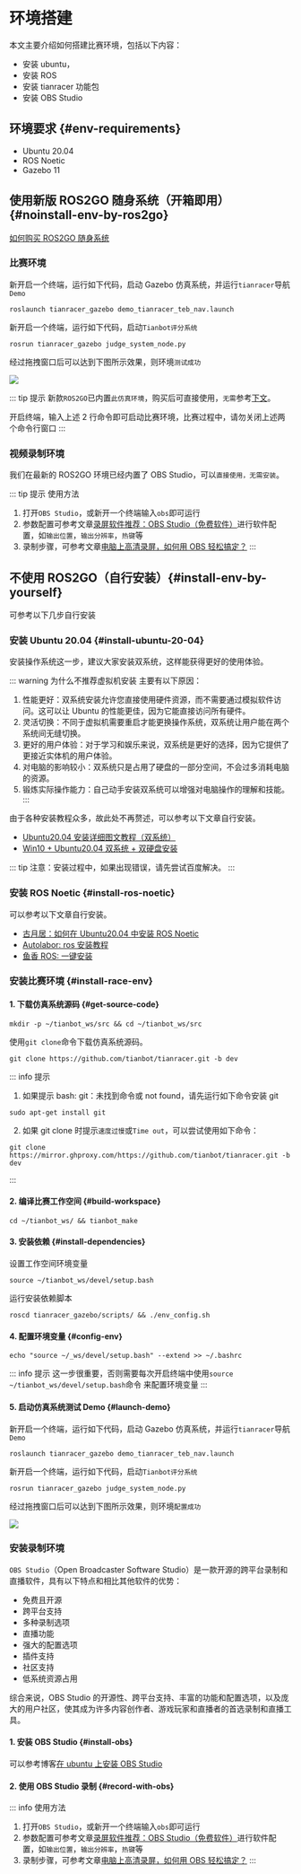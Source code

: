 # 环境搭建

本文主要介绍如何搭建比赛环境，包括以下内容：
- 安装 ubuntu，
- 安装 ROS
- 安装 tianracer 功能包
- 安装 OBS Studio

## 环境要求 {#env-requirements}

- Ubuntu 20.04
- ROS Noetic
- Gazebo 11

## 使用新版 ROS2GO 随身系统（开箱即用）{#noinstall-env-by-ros2go}

[如何购买 ROS2GO 随身系统](https://item.taobao.com/item.htm?spm=a1z10.1-c.w4001-24162858428.1.52a159deQziaYp&id=683432188936&scene=taobao_shop)

### 比赛环境 
新开启一个终端，运行如下代码，启动 Gazebo 仿真系统，并运行`tianracer`导航`Demo`
```shell
roslaunch tianracer_gazebo demo_tianracer_teb_nav.launch
```
新开启一个终端，运行如下代码，启动`Tianbot评分系统`
```shell
rosrun tianracer_gazebo judge_system_node.py
```
经过拖拽窗口后可以达到下图所示效果，则环境`测试成功`

![](https://tianbot-pic.oss-cn-beijing.aliyuncs.com/tianbot-pic/Tianbot-Docimage-20231119223227225.png)

::: tip 提示
新款`ROS2GO`已内置`此仿真环境`，购买后可直接使用，`无需`参考[下文](#install-race-env)。

开启终端，输入上述 2 行命令即可启动比赛环境，比赛过程中，请勿关闭上述两个命令行窗口
:::

### 视频录制环境

我们在最新的 ROS2GO 环境已经内置了 OBS Studio，可以`直接使用，无需安装`。

::: tip 提示
使用方法 
1. 打开`OBS Studio`，或新开一个终端输入`obs`即可运行
2. 参数配置可参考文章[录屏软件推荐：OBS Studio（免费软件）](https://zhuanlan.zhihu.com/p/116884610)进行软件配置，如`输出位置`，`输出分辨率`，`热键`等
3. 录制步骤，可参考文章[电脑上高清录屏，如何用 OBS 轻松搞定？](http://www.obsproject.com.cn/obs/87.html)
:::

## 不使用 ROS2GO（自行安装）{#install-env-by-yourself}

可参考以下几步自行安装

### 安装 Ubuntu 20.04 {#install-ubuntu-20-04}

安装操作系统这一步，建议大家安装双系统，这样能获得更好的使用体验。

::: warning 为什么不推荐虚拟机安装
主要有以下原因：
1. 性能更好：双系统安装允许您直接使用硬件资源，而不需要通过模拟软件访问。这可以让 Ubuntu 的性能更佳，因为它能直接访问所有硬件。
2. 灵活切换：不同于虚拟机需要重启才能更换操作系统，双系统让用户能在两个系统间无缝切换。
3. 更好的用户体验：对于学习和娱乐来说，双系统是更好的选择，因为它提供了更接近实体机的用户体验。
4. 对电脑的影响较小：双系统只是占用了硬盘的一部分空间，不会过多消耗电脑的资源。
5. 锻炼实际操作能力：自己动手安装双系统可以增强对电脑操作的理解和技能。
:::

由于各种安装教程众多，故此处不再赘述，可以参考以下文章自行安装。

- [Ubuntu20.04 安装详细图文教程（双系统）](https://blog.csdn.net/hwh295/article/details/113409389)
- [Win10 + Ubuntu20.04 双系统 + 双硬盘安装](https://blog.csdn.net/weixin_48180029/article/details/115705299)

::: tip 
注意：安装过程中，如果出现错误，请先尝试百度解决。
:::

### 安装 ROS Noetic {#install-ros-noetic}

可以参考以下文章自行安装。

- [古月居：如何在 Ubuntu20.04 中安装 ROS Noetic](https://www.guyuehome.com/9154)
- [Autolabor: ros 安装教程](http://www.autolabor.com.cn/book/ROSTutorials/chapter1/12-roskai-fa-gong-ju-an-zhuang/124-an-zhuang-ros.html)
- [鱼香 ROS: 一键安装](https://fishros.com/install/install1s/docs/index.html#/)

### 安装比赛环境 {#install-race-env}

#### 1. 下载仿真系统源码 {#get-source-code}

```shell
mkdir -p ~/tianbot_ws/src && cd ~/tianbot_ws/src
```
使用`git clone`命令下载仿真系统源码。
```shell
git clone https://github.com/tianbot/tianracer.git -b dev
```

::: info 提示

1. 如果提示 bash: git：未找到命令或 not found，请先运行如下命令安装 git
```shell
sudo apt-get install git
```

2. 如果 git clone 时提示`速度过慢`或`Time out`，可以尝试使用如下命令：
```shell
git clone https://mirror.ghproxy.com/https://github.com/tianbot/tianracer.git -b dev
```
:::

#### 2. 编译比赛工作空间 {#build-workspace}

```shell
cd ~/tianbot_ws/ && tianbot_make
```

#### 3. 安装依赖 {#install-dependencies}
设置工作空间环境变量
```shell
source ~/tianbot_ws/devel/setup.bash
```
运行安装依赖脚本
```shell
roscd tianracer_gazebo/scripts/ && ./env_config.sh 
```

#### 4. 配置环境变量 {#config-env}

```shell
echo "source ~/_ws/devel/setup.bash" --extend >> ~/.bashrc
```
::: info 提示
这一步很重要，否则需要每次开启终端中使用`source ~/tianbot_ws/devel/setup.bash`命令 来配置环境变量
:::

#### 5. 启动仿真系统测试 Demo {#launch-demo}

新开启一个终端，运行如下代码，启动 Gazebo 仿真系统，并运行`tianracer`导航`Demo`
```shell
roslaunch tianracer_gazebo demo_tianracer_teb_nav.launch
```
新开启一个终端，运行如下代码，启动`Tianbot评分系统`
```shell
rosrun tianracer_gazebo judge_system_node.py
```
经过拖拽窗口后可以达到下图所示效果，则环境`配置成功`

![](https://tianbot-pic.oss-cn-beijing.aliyuncs.com/tianbot-pic/Tianbot-Docimage-20231119223227225.png)

### 安装录制环境

`OBS Studio`（Open Broadcaster Software Studio）是一款开源的跨平台录制和直播软件，具有以下特点和相比其他软件的优势：

- 免费且开源
- 跨平台支持
- 多种录制选项
- 直播功能
- 强大的配置选项
- 插件支持
- 社区支持
- 低系统资源占用

综合来说，OBS Studio 的开源性、跨平台支持、丰富的功能和配置选项，以及庞大的用户社区，使其成为许多内容创作者、游戏玩家和直播者的首选录制和直播工具。

#### 1. 安装 OBS Studio {#install-obs}
可以参考博客[在 ubuntu 上安装 OBS Studio](https://blog.csdn.net/zhouzying/article/details/79991289)

#### 2. 使用 OBS Studio 录制 {#record-with-obs}
::: info 使用方法 
1. 打开`OBS Studio`，或新开一个终端输入`obs`即可运行
2. 参数配置可参考文章[录屏软件推荐：OBS Studio（免费软件）](https://zhuanlan.zhihu.com/p/116884610)进行软件配置，如`输出位置`，`输出分辨率`，`热键`等
3. 录制步骤，可参考文章[电脑上高清录屏，如何用 OBS 轻松搞定？](http://www.obsproject.com.cn/obs/87.html)
:::
